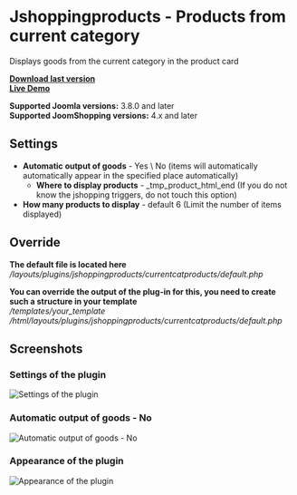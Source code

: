 # Jshoppingproducts - Products from current category
Displays goods from the current category in the product card

**[Download last version](https://github.com/ArtPavluk/plg_jshoppingproducts_currentcatproducts/releases/latest)**   
**[Live Demo](https://demo.art-pavluk.com/en/joomshopping/cars/convertible)**

**Supported Joomla versions:** 3.8.0 and later  
**Supported JoomShopping versions:** 4.x and later 

## Settings
* **Automatic output of goods** - Yes \ No  (items will automatically automatically appear in the specified place automatically)
	* **Where to display products** -  _tmp_product_html_end (If you do not know the jshopping triggers, do not touch this option)
* **How many products to display** - default 6 (Limit the number of items displayed)

## Override
**The default file is located here**  
*/layouts/plugins/jshoppingproducts/currentcatproducts/default.php*

**You can override the output of the plug-in for this, you need to create such a structure in your template**  
*/templates/your_template /html/layouts/plugins/jshoppingproducts/currentcatproducts/default.php*

## Screenshots

### Settings of the plugin
![Settings of the plugin](https://demo.art-pavluk.com/images/screenshots/plg_jshoppingproducts_currentcatproducts/en/settings.png)
### Automatic output of goods - No
![Automatic output of goods - No](https://demo.art-pavluk.com/images/screenshots/plg_jshoppingproducts_currentcatproducts/en/note.png)
### Appearance of the plugin
![Appearance of the plugin](https://demo.art-pavluk.com/images/screenshots/plg_jshoppingproducts_currentcatproducts/en/front.png)